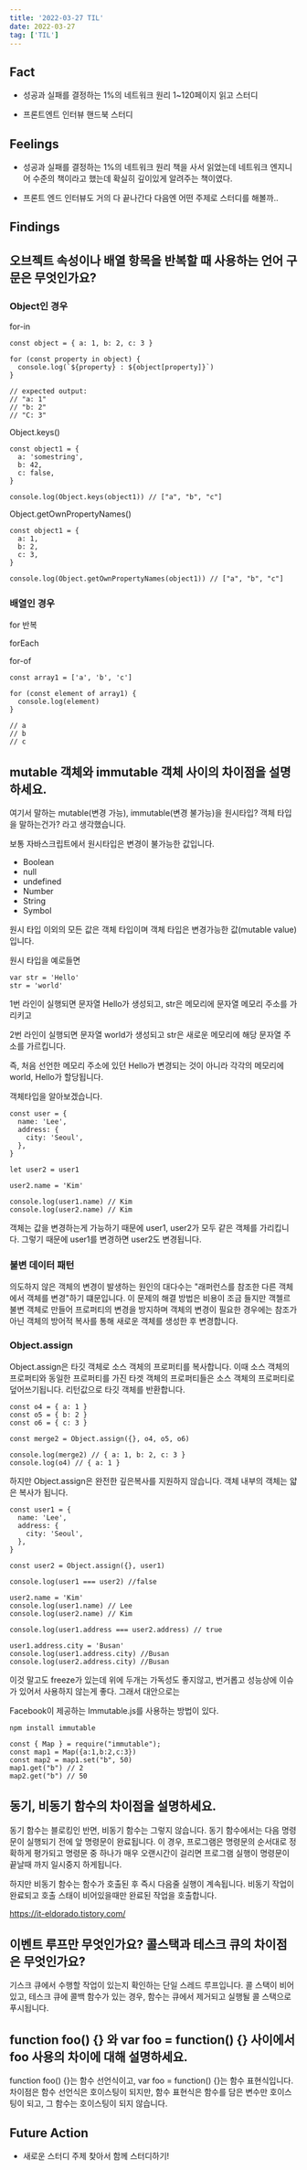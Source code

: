 ```yaml
---
title: '2022-03-27 TIL'
date: 2022-03-27
tag: ['TIL']
---
```


## Fact

- 성공과 실패를 결정하는 1%의 네트워크 원리 1~120페이지 읽고 스터디

- 프론트엔트 인터뷰 핸드북 스터디

## Feelings

- 성공과 실패를 결정하는 1%의 네트워크 원리 책을 사서 읽었는데 네트워크 엔지니어 수준의 책이라고 했는데 확실히 깊이있게 알려주는 책이였다.

- 프론트 엔드 인터뷰도 거의 다 끝나간다 다음엔 어떤 주제로 스터디를 해볼까..

## Findings

## 오브젝트 속성이나 배열 항목을 반복할 때 사용하는 언어 구문은 무엇인가요?

### Object인 경우

for-in

```tsx
const object = { a: 1, b: 2, c: 3 }

for (const property in object) {
  console.log(`${property} : ${object[property]}`)
}

// expected output:
// "a: 1"
// "b: 2"
// "C: 3"
```

Object.keys()

```tsx
const object1 = {
  a: 'somestring',
  b: 42,
  c: false,
}

console.log(Object.keys(object1)) // ["a", "b", "c"]
```

Object.getOwnPropertyNames()

```tsx
const object1 = {
  a: 1,
  b: 2,
  c: 3,
}

console.log(Object.getOwnPropertyNames(object1)) // ["a", "b", "c"]
```

### 배열인 경우

for 반복

forEach

for-of

```tsx
const array1 = ['a', 'b', 'c']

for (const element of array1) {
  console.log(element)
}

// a
// b
// c
```

## mutable 객체와 immutable 객체 사이의 차이점을 설명하세요.

여기서 말하는 mutable(변경 가능), immutable(변경 불가능)을 원시타입? 객체 타입을 말하는건가? 라고 생각했습니다.

보통 자바스크립트에서 원시타입은 변경이 불가능한 값입니다.

- Boolean
- null
- undefined
- Number
- String
- Symbol

원시 타입 이외의 모든 값은 객체 타입이며 객체 타입은 변경가능한 값(mutable value)입니다.

원시 타입을 예로들면

```tsx
var str = 'Hello'
str = 'world'
```

1번 라인이 실행되면 문자열 Hello가 생성되고, str은 메모리에 문자열 메모리 주소를 가리키고

2번 라인이 실행되면 문자열 world가 생성되고 str은 새로운 메모리에 해당 문자열 주소를 가르킵니다.

즉, 처음 선언한 메모리 주소에 있던 Hello가 변경되는 것이 아니라 각각의 메모리에 world, Hello가 할당됩니다.

객체타입을 알아보겠습니다.

```tsx
const user = {
  name: 'Lee',
  address: {
    city: 'Seoul',
  },
}

let user2 = user1

user2.name = 'Kim'

console.log(user1.name) // Kim
console.log(user2.name) // Kim
```

객체는 값을 변경하는게 가능하기 때문에 user1, user2가 모두 같은 객체를 가리킵니다. 그렇기 때문에 user1를 변경하면 user2도 변경됩니다.

### 불변 데이터 패턴

의도하지 않은 객체의 변경이 발생하는 원인의 대다수는 "래퍼런스를 참조한 다른 객체에서 객체를 변경"하기 떄문입니다. 이 문제의 해결 방법은 비용이 조금 들지만 객첼르 불변 객체로 만들어 프로퍼티의 변경을 방지하며 객체의 변경이 필요한 경우에는 참조가 아닌 객체의 방어적 복사를 통해 새로운 객체를 생성한 후 변경합니다.

### Object.assign

Object.assign은 타깃 객체로 소스 객체의 프로퍼티를 복사합니다. 이때 소스 객체의 프로퍼티와 동일한 프로퍼티를 가진 타겟 객체의 프로퍼티들은 소스 객체의 프로퍼티로 덮어쓰기됩니다. 리턴값으로 타깃 객체를 반환합니다.

```tsx
const o4 = { a: 1 }
const o5 = { b: 2 }
const o6 = { c: 3 }

const merge2 = Object.assign({}, o4, o5, o6)

console.log(merge2) // { a: 1, b: 2, c: 3 }
console.log(o4) // { a: 1 }
```

하지만 Object.assign은 완전한 깊은복사를 지원하지 않습니다. 객체 내부의 객체는 얇은 복사가 됩니다.

```tsx
const user1 = {
  name: 'Lee',
  address: {
    city: 'Seoul',
  },
}

const user2 = Object.assign({}, user1)

console.log(user1 === user2) //false

user2.name = 'Kim'
console.log(user1.name) // Lee
console.log(user2.name) // Kim

console.log(user1.address === user2.address) // true

user1.address.city = 'Busan'
console.log(user1.address.city) //Busan
console.log(user2.address.city) //Busan
```

이것 말고도 freeze가 있는데 위에 두개는 가독성도 좋지않고, 번거롭고 성능상에 이슈가 있어서 사용하지 않는게 좋다. 그래서 대안으로는

Facebook이 제공하는 Immutable.js를 사용하는 방법이 있다.

```tsx
npm install immutable

const { Map } = require("immutable");
const map1 = Map({a:1,b:2,c:3})
const map2 = map1.set("b", 50)
map1.get("b") // 2
map2.get("b") // 50

```

## 동기, 비동기 함수의 차이점을 설명하세요.

동기 함수는 블로킹인 반면, 비동기 함수는 그렇지 않습니다. 동기 함수에서는 다음 명령문이 실행되기 전에 앞 명령문이 완료됩니다. 이 경우, 프로그램은 명령문의 순서대로 정확하게 평가되고 명령문 중 하나가 매우 오랜시간이 걸리면 프로그램 실행이 명령문이 끝날때 까지 일시중지 하게됩니다.

하지만 비동기 함수는 함수가 호출된 후 즉시 다음줄 실행이 계속됩니다. 비동기 작업이 완료되고 호출 스태이 비어있을때만 완료된 작업을 호출합니다.

https://it-eldorado.tistory.com/

## 이벤트 루프만 무엇인가요? 콜스택과 테스크 큐의 차이점은 무엇인가요?

기스크 큐에서 수행할 작업이 있는지 확인하는 단일 스레드 루프입니다. 콜 스택이 비어있고, 테스크 큐에 콜백 함수가 있는 경우, 함수는 큐에서 제거되고 실행될 콜 스택으로 푸시됩니다.

## function foo() {} 와 var foo = function() {} 사이에서 foo 사용의 차이에 대해 설명하세요.

function foo() {}는 함수 선언식이고, var foo = function() {}는 함수 표현식입니다. 차이점은 함수 선언식은 호이스팅이 되지만, 함수 표현식은 함수를 담은 변수만 호이스팅이 되고, 그 함수는 호이스팅이 되지 않습니다.

## Future Action

- 새로운 스터디 주제 찾아서 함께 스터디하기!
